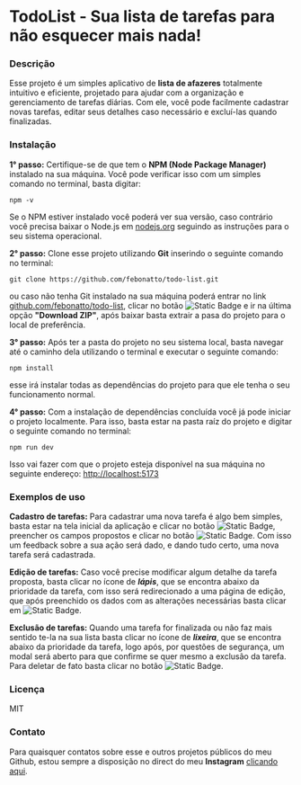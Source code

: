 # TodoList - Sua lista de tarefas para não esquecer mais nada!
### Descrição
Esse projeto é um simples aplicativo de **lista de afazeres** totalmente intuitivo e eficiente, projetado para ajudar com a organização e gerenciamento de tarefas diárias. Com ele, você pode facilmente cadastrar novas tarefas, editar seus detalhes caso necessário e excluí-las quando finalizadas.
### Instalação
**1° passo:**
Certifique-se de que tem o **NPM (Node Package Manager)** instalado na sua máquina. Você pode verificar isso com um simples comando no terminal, basta digitar:
```
npm -v
```
Se o NPM estiver instalado você poderá ver sua versão, caso contrário você precisa baixar o Node.js em [nodejs.org](https://nodejs.org/en) seguindo as instruções para o seu sistema operacional.

**2° passo:**
Clone esse projeto utilizando **Git** inserindo o seguinte comando no terminal:
```
git clone https://github.com/febonatto/todo-list.git
```
ou caso não tenha Git instalado na sua máquina poderá entrar no link [github.com/febonatto/todo-list](https://github.com/febonatto/todo-list), clicar no botão ![Static Badge](https://img.shields.io/badge/<>%20Code-09b43a) e ir na última opção **"Download ZIP"**, após baixar basta extrair a pasa do projeto para o local de preferência.

**3° passo:**
Após ter a pasta do projeto no seu sistema local, basta navegar até o caminho dela utilizando o terminal e executar o seguinte comando:
```
npm install
```
esse irá instalar todas as dependências do projeto para que ele tenha o seu funcionamento normal.

**4° passo:**
Com a instalação de dependências concluída você já pode iniciar o projeto localmente. Para isso, basta estar na pasta raíz do projeto e digitar o seguinte comando no terminal:
```
npm run dev
```
Isso vai fazer com que o projeto esteja disponível na sua máquina no seguinte endereço: [http://localhost:5173](http://localhost:5173)

### Exemplos de uso
**Cadastro de tarefas:** Para cadastrar uma nova tarefa é algo bem simples, basta estar na tela inicial da aplicação e clicar no botão ![Static Badge](https://img.shields.io/badge/Nova%20tarefa-8a2be2), preencher os campos propostos e clicar no botão ![Static Badge](https://img.shields.io/badge/Cadastrar-8a2be2). Com isso um feedback sobre a sua ação será dado, e dando tudo certo, uma nova tarefa será cadastrada.

**Edição de tarefas:** Caso você precise modificar algum detalhe da tarefa proposta, basta clicar no ícone de **_lápis_**, que se encontra abaixo da prioridade da tarefa, com isso será redirecionado a uma página de edição, que após preenchido os dados com as alterações necessárias basta clicar em  ![Static Badge](https://img.shields.io/badge/Salvar-8a2be2).

**Exclusão de tarefas:** Quando uma tarefa for finalizada ou não faz mais sentido te-la na sua lista basta clicar no ícone de **_lixeira_**, que se encontra abaixo da prioridade da tarefa, logo após, por questões de segurança, um modal será aberto para que confirme se quer mesmo a exclusão da tarefa. Para deletar de fato basta clicar no botão ![Static Badge](https://img.shields.io/badge/Deletar-cb1d00).

### Licença
MIT

### Contato
Para quaisquer contatos sobre esse e outros projetos públicos do meu Github, estou sempre a disposição no direct do meu **Instagram** [clicando aqui](https://ig.me/m/dev.natto).

